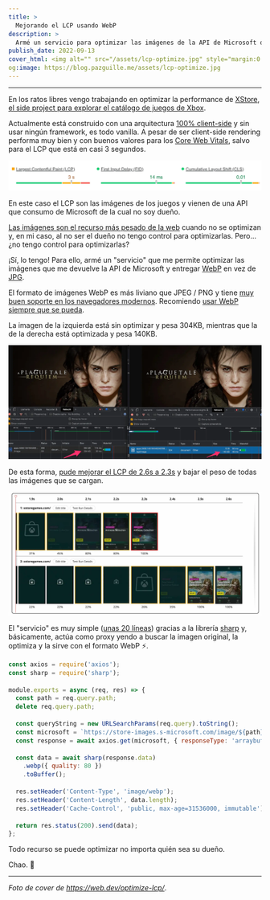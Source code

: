 ```yaml
---
title: >
  Mejorando el LCP usando WebP
description: >
  Armé un servicio para optimizar las imágenes de la API de Microsoft que afectaban el LCP de https://xstoregames.com
publish_date: 2022-09-13
cover_html: <img alt="" src="/assets/lcp-optimize.jpg" style="margin:0 auto;" width="592" height="177">
og:image: https://blog.pazguille.me/assets/lcp-optimize.jpg
---
```


---

En los ratos libres vengo trabajando en optimizar la performance de [XStore](https://xstoregames.com), [el side project para explorar el catálogo de juegos de Xbox](https://blog.pazguille.me/2022/xstore-la-tienda-argenta-de-xbox).

Actualmente está construido con una arquitectura [100% client-side](https://www.patterns.dev/posts/client-side-rendering/) y sin usar ningún framework, es todo vanilla. A pesar de ser client-side rendering performa muy bien y con buenos valores para los [Core Web Vitals](https://web.dev/vitals/), salvo para el LCP que está en casi 3 segundos.

[![](/assets/lcp-web-vitals.webp)](https://pagespeed.web.dev/report?url=https%3A%2F%2Fxstoregames.com%2F)

En este caso el LCP son las imágenes de los juegos y vienen de una API que consumo de Microsoft de la cual no soy dueño.

[Las imágenes son el recurso más pesado de la web](https://almanac.httparchive.org/en/2021/page-weight#page-weight-by-the-numbers) cuando no se optimizan y, en mi caso, al no ser el dueño no tengo control para optimizarlas. Pero... ¿no tengo control para optimizarlas?

¡Sí, lo tengo! Para ello, armé un "servicio" que me permite optimizar las imágenes que me devuelve la API de Microsoft y entregar [WebP](https://xbox-games-api.vercel.app/api/image/apps.3458.14519454624678828.1302cdcc-5bca-4ad4-9d5f-5610ae87cd80.0060eafa-b18a-4e2e-b30b-17de3326c7f1) en vez de [JPG](https://store-images.s-microsoft.com/image/apps.3458.14519454624678828.1302cdcc-5bca-4ad4-9d5f-5610ae87cd80.0060eafa-b18a-4e2e-b30b-17de3326c7f1).

El formato de imágenes WebP es más liviano que JPEG / PNG y tiene [muy buen soporte en los navegadores modernos](https://caniuse.com/webp). Recomiendo [usar WebP siempre que se pueda](https://web.dev/serve-images-webp/).

La imagen de la izquierda está sin optimizar y pesa 304KB, mientras que la de la derecha está optimizada y pesa 140KB.

[![](/assets/jpg-to-webp.webp)](/assets/jpg-to-webp.webp)


De esta forma, [pude mejorar el LCP de 2.6s a 2.3s](https://www.webpagetest.org/video/compare.php?tests=220912_BiDcJ6_G5X%2C220831_BiDcYA_G1X&thumbSize=200&ival=100&end=lcp) y bajar el peso de todas las imágenes que se cargan.

![](/assets/webpagetest-webp.webp)

El "servicio" es muy simple ([unas 20 líneas](https://github.com/pazguille/xbox-games-api/blob/main/api/image.js)) gracias a la librería [sharp](https://www.npmjs.com/package/sharp) y, básicamente, actúa como proxy yendo a buscar la imagen original, la optimiza y la sirve con el formato WebP ⚡️.

```js
const axios = require('axios');
const sharp = require('sharp');

module.exports = async (req, res) => {
  const path = req.query.path;
  delete req.query.path;

  const queryString = new URLSearchParams(req.query).toString();
  const microsoft = `https://store-images.s-microsoft.com/image/${path}?${queryString}`;
  const response = await axios.get(microsoft, { responseType: 'arraybuffer' });

  const data = await sharp(response.data)
    .webp({ quality: 80 })
    .toBuffer();

  res.setHeader('Content-Type', 'image/webp');
  res.setHeader('Content-Length', data.length);
  res.setHeader('Cache-Control', 'public, max-age=31536000, immutable');

  return res.status(200).send(data);
};
```


Todo recurso se puede optimizar no importa quién sea su dueño.

Chao. 🚀

---


*Foto de cover de https://web.dev/optimize-lcp/*.
